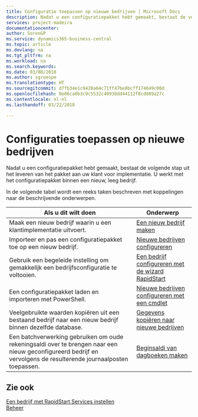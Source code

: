 ```yaml
---
title: Configuratie toepassen op nieuwe bedrijven | Microsoft Docs
description: Nadat u een configuratiepakket hebt gemaakt, bestaat de volgende stap uit het leveren van het pakket aan uw klant voor implementatie. U gebruikt de configuratie met een nieuw, leeg bedrijf.
services: project-madeira
documentationcenter: 
author: SorenGP
ms.service: dynamics365-business-central
ms.topic: article
ms.devlang: na
ms.tgt_pltfrm: na
ms.workload: na
ms.search.keywords: 
ms.date: 03/08/2018
ms.author: sgroespe
ms.translationtype: HT
ms.sourcegitcommit: d7fb34e1c9428a64c71ff47be8bcff174649c00d
ms.openlocfilehash: 0e06ca0b3c9c5532c40938dd44112f8cd889a27c
ms.contentlocale: nl-nl
ms.lasthandoff: 03/22/2018

---
```

# <a name="apply-configurations-to-new-companies"></a>Configuraties toepassen op nieuwe bedrijven
Nadat u een configuratiepakket hebt gemaakt, bestaat de volgende stap uit het leveren van het pakket aan uw klant voor implementatie. U werkt met het configuratiepakket binnen een nieuw, leeg bedrijf.  

 In de volgende tabel wordt een reeks taken beschreven met koppelingen naar de beschrijvende onderwerpen.

|**Als u dit wilt doen**|**Onderwerp**|  
|------------|-------------|  
|Maak een nieuw bedrijf waarin u een klantimplementatie uitvoert.|[Een nieuw bedrijf maken](admin-how-to-create-a-new-company.md)|  
|Importeer en pas een configuratiepakket toe op een nieuw bedrijf.|[Nieuwe bedrijven configureren](admin-how-to-configure-new-companies.md)|  
|Gebruik een begeleide instelling om gemakkelijk een bedrijfsconfiguratie te voltooien.|[Een bedrijf configureren met de wizard RapidStart](admin-how-to-configure-a-company-with-the-rapidstart-wizard.md)|
|Een configuratiepakket laden en importeren met PowerShell.|[Nieuwe bedrijven configureren met een cmdlet](admin-how-to-configure-new-companies-using-a-cmdlet.md)|
|Veelgebruikte waarden kopiëren uit een bestaand bedrijf naar een nieuw bedrijf binnen dezelfde database.|[Gegevens kopiëren naar nieuwe bedrijven](admin-how-to-copy-data-to-new-companies.md)|  
|Een batchverwerking gebruiken om oude rekeningsaldi over te brengen naar een nieuw geconfigureerd bedrijf en vervolgens de resulterende journaalposten toepassen.|[Beginsaldi van dagboeken maken](admin-how-to-create-journal-opening-balances.md)|  

## <a name="see-also"></a>Zie ook  
[Een bedrijf met RapidStart Services instellen](admin-set-up-a-company-with-rapidstart.md)  
[Beheer](admin-setup-and-administration.md)

